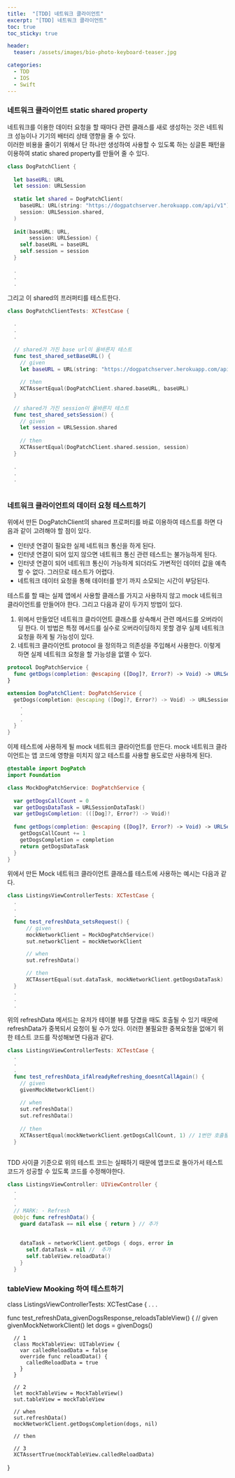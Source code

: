```yaml
---
title:  "[TDD] 네트워크 클라이언트"
excerpt: "[TDD] 네트워크 클라이언트"
toc: true
toc_sticky: true

header:
  teaser: /assets/images/bio-photo-keyboard-teaser.jpg

categories:
  - TDD
  - IOS
  - Swift
---
```


### 네트워크 클라이언트 static shared property
네트워크를 이용한 데이터 요청을 할 때마다 관련 클래스를 새로 생성하는 것은 네트워크 성능이나 기기의 배터리 상태 영향을 줄 수 있다. <br>
이러한 비용을 줄이기 위해서 단 하나만 생성하여 사용할 수 있도록 하는 싱글톤 패턴을 이용하여 static shared property를 만들어 줄 수 있다.<br>

```swift
class DogPatchClient {
  
  let baseURL: URL
  let session: URLSession
  
  static let shared = DogPatchClient(
    baseURL: URL(string: "https://dogpatchserver.herokuapp.com/api/v1")!,
    session: URLSession.shared,
  )
  
  init(baseURL: URL,
       session: URLSession) {
    self.baseURL = baseURL
    self.session = session
  }
  
  .
  .
  .
```

그리고 이 shared의 프러퍼티를 테스트한다.

```swift 
class DogPatchClientTests: XCTestCase {

  .
  .
  .

  // shared가 가진 base url이 올바른지 테스트
  func test_shared_setBaseURL() {
    // given
    let baseURL = URL(string: "https://dogpatchserver.herokuapp.com/api/v1")!
    
    // then
    XCTAssertEqual(DogPatchClient.shared.baseURL, baseURL)
  }
  
  // shared가 가진 session이 올바른지 테스트
  func test_shared_setsSession() {
    // given
    let session = URLSession.shared
    
    // then
    XCTAssertEqual(DogPatchClient.shared.session, session)
  }
  
  .
  .
  .
  
  ```

### 네트워크 클라이언트의 데이터 요청 테스트하기
위에서 만든 DogPatchClient의 shared 프로퍼티를 바료 이용하여 테스트를 하면 다음과 같이 고려해야 할 점이 있다.

- 인터넷 연결이 필요한 실제 네트워크 통신을 하게 된다.
- 인터넷 연결이 되어 있지 않으면 네트워크 통신 관련 테스트는 불가능하게 된다.
- 인터넷 연결이 되어 네트워크 통신이 가능하게 되더라도 가변적인 데이터 값을 예측할 수 없다. 그러므로 테스트가 어렵다.
- 네트워크 데이터 요청을 통해 데이터를 받기 까지 소모되는 시간이 부담된다.

테스트를 할 때는 실제 앱에서 사용할 클래스를 가지고 사용하지 않고 mock 네트워크 클라이언트를 만들어야 한다. 그리고 다음과 같이 두가지 방법이 있다.

1. 위에서 만들었던 네트워크 클라이언트 클래스를 상속해서 관련 메서드를 오버라이딩 한다. 이 방법은 특정 메서드를 실수로 오버라이딩하지 못할 경우 실제 네트워크 요청을 하게 될 가능성이 있다.
2. 네트워크 클라이언트 protocol 을 정의하고 의존성을 주입해서 사용한다. 이렇게 하면 실제 네트워크 요청을 할 가능성을 없앨 수 있다.


```swift
protocol DogPatchService {
  func getDogs(completion: @escaping ([Dog]?, Error?) -> Void) -> URLSessionDataTask
}

extension DogPatchClient: DogPatchService {
  getDogs(completion: @escaping ([Dog]?, Error?) -> Void) -> URLSessionDataTask {
    .
    .
    .
  }
}
```

이제 테스트에 사용하게 될 mock 네트워크 클라이언트를 만든다. mock 네트워크 클라이언트는 앱 코드에 영향을 미치지 않고 테스트를 사용할 용도로만 사용하게 된다.

```swift
@testable import DogPatch
import Foundation

class MockDogPatchService: DogPatchService {
  
  var getDogsCallCount = 0
  var getDogsDataTask = URLSessionDataTask()
  var getDogsCompletion: (([Dog]?, Error?) -> Void)!
  
  func getDogs(completion: @escaping ([Dog]?, Error?) -> Void) -> URLSessionDataTask {
    getDogsCallCount += 1
    getDogsCompletion = completion
    return getDogsDataTask
  }
}
```

위에서 만든 Mock 네트워크 클라이언트 클래스를 테스트에 사용하는 예시는 다음과 같다.

```swift
class ListingsViewControllerTests: XCTestCase {
  .
  .
  .
  func test_refreshData_setsRequest() {
      // given
      mockNetworkClient = MockDogPatchService()
      sut.networkClient = mockNetworkClient

      // when
      sut.refreshData()

      // then
      XCTAssertEqual(sut.dataTask, mockNetworkClient.getDogsDataTask)
  }
  .
  .
  .
```

위의 refreshData 메서드는 유저가 테이블 뷰를 당겼을 때도 호출될 수 있기 때문에 refreshData가 중복되서 요청이 될 수가 있다. 이러한 불필요한 중복요청을 없애기 위한 테스트 코드를 작성해보면 다음과 같다.

```swift
class ListingsViewControllerTests: XCTestCase {
  .
  .
  .
  func test_refreshData_ifAlreadyRefreshing_doesntCallAgain() {
    // given
    givenMockNetworkClient()
    
    // when
    sut.refreshData()
    sut.refreshData()
    
    // then
    XCTAssertEqual(mockNetworkClient.getDogsCallCount, 1) // 1번만 호출될 것을 예상
  }
  
```


TDD 사이클 기준으로 위의 테스트 코드는 실패하기 때문에 앱코드로 돌아가서 테스트 코드가 성공할 수 있도록 코드를 수정해야한다.

```swift
class ListingsViewController: UIViewController {
  .
  .
  .
  // MARK: - Refresh
  @objc func refreshData() {
    guard dataTask == nil else { return } // 추가
    
    
    dataTask = networkClient.getDogs { dogs, error in
      self.dataTask = nil //  추가
      self.tableView.reloadData()
    }
  }
```

### tableView Mooking 하여 테스트하기

class ListingsViewControllerTests: XCTestCase {
  .
  .
  .

  func test_refreshData_givenDogsResponse_reloadsTableView() {
      // given
      givenMockNetworkClient()
      let dogs = givenDogs()

      // 1
      class MockTableView: UITableView {
        var calledReloadData = false
        override func reloadData() {
          calledReloadData = true
        }
      }

      // 2
      let mockTableView = MockTableView()
      sut.tableView = mockTableView

      // when
      sut.refreshData()
      mockNetworkClient.getDogsCompletion(dogs, nil)

      // then

      // 3
      XCTAssertTrue(mockTableView.calledReloadData)
  }

```


